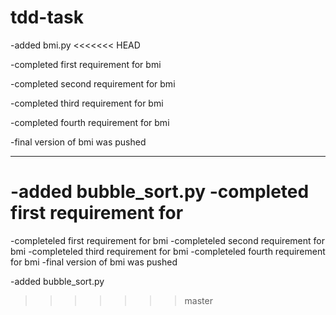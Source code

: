 # tdd-task

-added bmi.py
<<<<<<< HEAD

-completed first requirement for bmi

-completed second requirement for bmi

-completed third requirement for bmi

-completed fourth requirement for bmi

-final version of bmi was pushed

________________________________

-added bubble_sort.py
-completed first requirement for
=======
-completeled first requirement for bmi
-completeled second requirement for bmi
-completeled third requirement for bmi
-completeled fourth requirement for bmi
-final version of bmi was pushed

-added bubble_sort.py

>>>>>>> master

